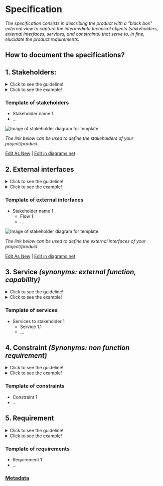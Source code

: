 # **Specification**

*The specification consists in describing the product with a "black box" external view to capture the intermediate technical objects (stakeholders, external interfaces, services, and constraints) that serve to, *in fine*, elucidate the product requirements.*

## **How to document the specifications?** 
  
## **1. Stakeholders:**
<details>
  <summary>Click to see the guideline!</summary>
  
- **Definition:** *Stakeholders generally refer to all the actors (human and non-human) who have an interest in a product. Among the stakeholders, there are both internal players, such as users and participants of the project, and external players that are represented by the potential user of products or external entities.*

- **Comments:**

  - *A stakeholder is not necessarily a person (e.g. considering airports as a stakeholder when designing a two-deck aircraft).*
  - *A stakeholder can indirectly affect the product (e.g. considering neighborhood when designing a nuclear power plant).*
  - *A stakeholder can indirectly be affected by the product (e.g. considering the local biodiversity when designing an airport).*
 </details>
 
  <details>
    <summary>Click to see the example!</summary>
  
  ```
  What does contain the minimum documentation of the stakeholders? 
  
  Example of the ADD-ONS project of XYZ cargo
  
  - Specify the name of potential stakeholdrs 
    - Environmental activist
    - Repairmen
    - Food producer
    - Transporter
    - Health care (street medic, ...)
    - Makers
    - Craftmen
    - Other potential user
  ```
#### *Project of the [XYZ Cargo-ADD ONS](https://projects.opennext.eu/@xyz-cargo-add-ons/xyz-cargo-add-ons)*
*The image below shows the stakeholders of  ADD-ONS of XYZ cargo as a graph*

![Image of stakeholdes of XYZ cargo-ADD ONS](https://github.com/OPEN-NEXT/wp2.3_Guideline-for-documentation-of-OSH-design-reuse/blob/main/Sources/Images/Stakeholders%20of%20XYZ%20cargo%20ADD-ONS.jpg)

<a href="https://app.diagrams.net/?libs=general#Hamerezoji1362%2Fdrawio-github%2Fmaster%2FStakeholders.drawio" target="_blank">Edit As New</a> | <a href="https://app.diagrams.net/#Hamerezoji1362%2Fdrawio-github%2Fmaster%2Fstakeholders.png">Edit in diagrams.net</a>
</details>

### Template of stakeholders
  
   * Stakeholder name 1
   * ...
  
  ![Image of stakeholder diagram for template](https://github.com/OPEN-NEXT/wp2.3_Guideline-for-documentation-of-OSH-design-reuse/blob/main/Sources/Images/Stakeholder%20diagram%20for%20template.jpg)
  
  *The link below can be used to define the stakeholders of your project/product.*
  
  <a href="https://app.diagrams.net/?libs=general#Hamerezoji1362%2Fdrawio-github%2Fmaster%2FStakeholder%20diagram%20for%20template.drawio" target="_blank">Edit As New</a> | <a href="https://app.diagrams.net/?libs=general#Hamerezoji1362%2Fdrawio-github%2Fmaster%2FStakeholder%20diagram%20for%20template.png">Edit in diagrams.net</a>
  
## **2. External interfaces**
<details>
  <summary>Click to see the guideline!</summary>
  
- **Definition:**  *External interfaces are interactions between the product and the stakeholders.*

- **Comments:**
  - *An interface is made of a port (in, out, or in-out)*
  - *An interface is made of a flow (matter, energy, or signal)*
</details>
 <details>
  <summary>Click to see the example!</summary>
   
 ```
What does contain the minimum documentation of the external interfaces? 

Example XYZ Cargo ADD-ONS

  - Identify the interactions between food producer and the product including 
    - Specify needs
    - Uses
    
  - Identify the interactions between maker and the product inculding  
    - repair
      - unmount 
    - make
    - reproduce
    - modify
  - ...
  ```

*The image below shows the external interfaces of  ADD-ONS of XYZ cargo as a graph*

![Image of External interfaces of XYZ cargo-ADD ONS](https://github.com/OPEN-NEXT/wp2.3_Guideline-for-documentation-of-OSH-design-reuse/blob/main/Sources/Images/External%20interfaces%20of%20XYZ%20Cargo%20ADD-ONS.jpg)

<a href="https://app.diagrams.net/?libs=general#Hamerezoji1362%2Fdrawio-github%2Fmaster%2FExternal%20interfaces.drawio">Edit As New</a> | <a href="https://app.diagrams.net/#Hamerezoji1362%2Fdrawio-github%2Fmaster%2FExternal%20interfaces.png">Edit in diagrams.net</a>
</details>

### Template of external interfaces
   
   * Stakeholder name 1
       * Flow 1
       * ...
  
 ![Image of stakeholder diagram for template](https://github.com/OPEN-NEXT/wp2.3_Guideline-for-documentation-of-OSH-design-reuse/blob/main/Sources/Images/External%20interfaces%20for%20template.jpg)
  
   *The link below can be used to define the external interfaces of your project/product.*
  
  <a href="https://app.diagrams.net/#Hamerezoji1362%2Fdrawio-github%2Fmaster%2FExternal%20interfaces%20for%20template.drawio">Edit As New</a> | <a href="https://app.diagrams.net/#Hamerezoji1362%2Fdrawio-github%2Fmaster%2FExternal%20interfaces%20for%20template.drawio">Edit in diagrams.net</a>

## 3. Service *(synonyms: external function, capability)* 
<details>
  <summary>Click to see the guideline!</summary>
  
- **Definition:** *A service is an effect intended by a stakeholder resulting from the interaction of the product with its environment (i.e. what the  product is for).*

- **Comments:**
  - *Services provide users with an exchange value that can be included in an economic system (e.g. airlines buy flight hours).*
  - *Services are intended effects that can be observed from outside the product ("back box" external view), but not from outside an internal component ("white box" internal view).*
  - *Services are defined in a solution neutral-way.*
  - *Services can be stated as follows: The [Product] shall enable [Stakeholder] [Action verb] (e.g. The product shall enable end-user to clean its teeth)*
  - *we often reason in terms of action verbs to communicate expected behaviors, so it would be nice to be able to search designs with action verbs*
</details>

<details>
  <summary>Click to see the example!</summary>
  
 ```
  What does contain the minimum documentation of the service to stakeholders?
  
  Example of services for ADD-ONS of XYZ Cargo
  
    - The ADD-ONS shall enable the food producer to store food
      - 1.1 solid (10 kilos)
      - 1.2 liquid (5 litrs)
    - The ADD-ONS shall enable the food producer to heat food
      -  2.1solid (150 deg Celcius)
      - 2.2 liquid (80 deg Celcius)
    - The ADD-ONS shall enable the food producer to cool down food for 4 hours
      - 3.1 solid (6 deg Celcius)
      - 3.2 liquid (6 deg Celcius)
      
    - ...
  ```
 </details>

### Template of services
  
   * Services to stakeholder 1
       * Service 1.1
       * ...

## 4. Constraint *(Synonyms: non function requirement)*
<details>
  <summary>Click to see the guideline!</summary>
  
- **Definition:**  *A constraint is a choice that makes certain designs "not allowed" or inappropriate for its intended use.*

- **Comments:**

  - *Constraint is a restriction, limit, or regulation imposed on a product.*
  - *There are two kinds of constraints: input constraints and system constraints.* 
    - *Input constraints are imposed as part of the design specifications.*
    - *System constraints are constraints imposed by the system in which the design solution must function.*
 </details> 
 
 <details>
  <summary>Click to see the example!</summary>
  
   ```
  What does contain the minimum documentation of the constraints?
  
  Example XYZ Cargo ADD-ONS, contraints for maker of ADD-ONS
  
   - User should be able to dismantle ADD-ONS with a maximum one wrench and one screwdriver 
   - Users should be able to customize the modules of ADD-ONS to fit their use. 
   - The ADD-ONS should enable the users to do the assembly of components in a short time (10 minutes) and the maker shall select the resistance material for using ADD-ONS in different weather conditions. 
   - ADD-ONS should be dismantled for recycling purposes.
   - ...

  ```
</details>

### Template of constraints
  
   * Constraint 1
   * ...
     
  
## **5. Requirement**

<details>
  <summary>Click to see the guideline!</summary>
  
- **Definition:** *A requirement is a formal statement that specifies when condition C is true, property P of object O is actual and its value shall belong  to domain D.*

- **Comments:**
  -  *The minimum set of independent requirements can completely characterize the needs of the product in the functional domain.*
  -  *Functional requirement describe qualitatively the system functions or tasks to be performed in operation.* 
  -  *Requirement can state as follows: The [stakeholder] need [Property] [object] [Action verb]  at [Condition]* 
 </details>
 
 <details>
  <summary>Click to see the example!</summary>
  
  ```
  Example of functional requirement that ADD-ONS of XYZ cargo provides for the food producers, as a stakeholder, to preserve the quality of food.
 
  In this example, we assumed a refrigerator on the ADD-ONS could help the food producers to cool down and preserve the temperature of food. 
  
  So, we defined some  functional requirements (FR) based on this assumption that consist:
 
    - FR1: To maintain the quality of food, food producer needs to main the material at cold temperature (between 3 °C and 10 °C) for short-term preservation (3h) or long-term preservation (24h).
    - FR2: ADD-ONS shall fix the internal ADD-ONS temperature for 7 °C.
    - FR3: To create a cold ambient in the cooling down system, the ADD-ONS shall compress the low temperature and pressured gas to start the cooling cycle.
    - FR4: the cooling down system shall control the pressure of exit hot gas 
    - FR5: the hot and pressured exit gas needs to meet the cooler external ambient temperature to become a liquid.
    - ...
    
  ```
 </details>
 
 ### Template of requirements
    
   * Requirement 1
   * ...
 
### [Metadata](https://github.com/OPEN-NEXT/wp2.3_Guideline-for-documentation-of-OSH-design-reuse/blob/main/Metadata/2.%20Specification/README.md#metadata)


